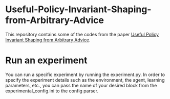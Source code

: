 # Useful-Policy-Invariant-Shaping-from-Arbitrary-Advice
This repository contains some of the codes from the paper [Useful Policy Invariant Shaping from Arbitrary Advice](https://ala2020.vub.ac.be/papers/ALA2020_paper_30.pdf).
# Run an experiment
You can run a specific experiment by running the experiment.py. In order to specify the experiment details such as the environment, the agent, learning parameters, etc., you can pass the name of your desired block from the experimental_config.ini to the config parser.
